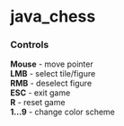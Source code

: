 # java_chess

### Controls

**Mouse** - move pointer\
**LMB** - select tile/figure\
**RMB** - deselect figure\
**ESC** - exit game\
**R** - reset game\
**1...9** - change color scheme
